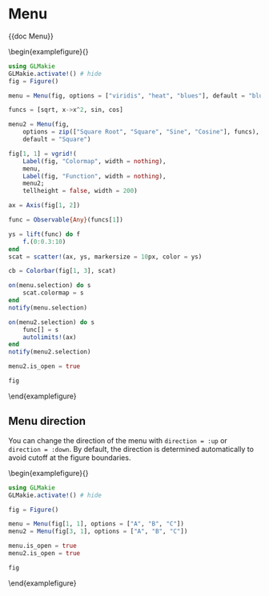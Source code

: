 # Menu

{{doc Menu}}

\begin{examplefigure}{}
```julia
using GLMakie
GLMakie.activate!() # hide
fig = Figure()

menu = Menu(fig, options = ["viridis", "heat", "blues"], default = "blues")

funcs = [sqrt, x->x^2, sin, cos]

menu2 = Menu(fig,
    options = zip(["Square Root", "Square", "Sine", "Cosine"], funcs),
    default = "Square")

fig[1, 1] = vgrid!(
    Label(fig, "Colormap", width = nothing),
    menu,
    Label(fig, "Function", width = nothing),
    menu2;
    tellheight = false, width = 200)

ax = Axis(fig[1, 2])

func = Observable{Any}(funcs[1])

ys = lift(func) do f
    f.(0:0.3:10)
end
scat = scatter!(ax, ys, markersize = 10px, color = ys)

cb = Colorbar(fig[1, 3], scat)

on(menu.selection) do s
    scat.colormap = s
end
notify(menu.selection)

on(menu2.selection) do s
    func[] = s
    autolimits!(ax)
end
notify(menu2.selection)

menu2.is_open = true

fig
```
\end{examplefigure}

## Menu direction

You can change the direction of the menu with `direction = :up` or `direction = :down`. By default, the direction is determined automatically to avoid cutoff at the figure boundaries.


\begin{examplefigure}{}
```julia
using GLMakie
GLMakie.activate!() # hide

fig = Figure()

menu = Menu(fig[1, 1], options = ["A", "B", "C"])
menu2 = Menu(fig[3, 1], options = ["A", "B", "C"])

menu.is_open = true
menu2.is_open = true

fig
```
\end{examplefigure}
